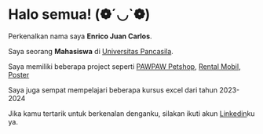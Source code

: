 # Halo semua! (❁´◡`❁)

Perkenalkan nama saya **Enrico Juan Carlos**.<br>

Saya seorang **Mahasiswa** di [Universitas Pancasila](https://univpancasila.ac.id/).<br>

Saya memiliki beberapa project seperti [PAWPAW Petshop](https://ricoviel.github.io/PawPaw-Petshop/), [Rental Mobil](https://carrentineve.000webhostapp.com/), [Poster](https://ricoviel.github.io/Poster/)

Saya juga sempat mempelajari beberapa kursus excel dari tahun 2023-2024

Jika kamu tertarik untuk berkenalan denganku, silakan ikuti akun [Linkedin](https://www.linkedin.com/in/enrico-juan-carlos-204484268)ku ya.

<!--
**Ricoviel/Ricoviel** is a ✨ _special_ ✨ repository because its `README.md` (this file) appears on your GitHub profile.

Here are some ideas to get you started:

- 🔭 I’m currently working on ...
- 🌱 I’m currently learning ...
- 👯 I’m looking to collaborate on ...
- 🤔 I’m looking for help with ...
- 💬 Ask me about ...
- 📫 How to reach me: ...
- 😄 Pronouns: ...
- ⚡ Fun fact: ...
-->
